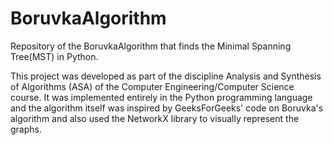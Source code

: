 # BoruvkaAlgorithm
Repository of the BoruvkaAlgorithm that finds the Minimal Spanning Tree(MST) in Python.

This project was developed as part of the discipline Analysis and Synthesis of Algorithms (ASA) of the Computer Engineering/Computer Science course. 
It was implemented entirely in the Python programming language and the algorithm itself was inspired by GeeksForGeeks' code on Boruvka's algorithm and also used the NetworkX library to visually represent the graphs.

